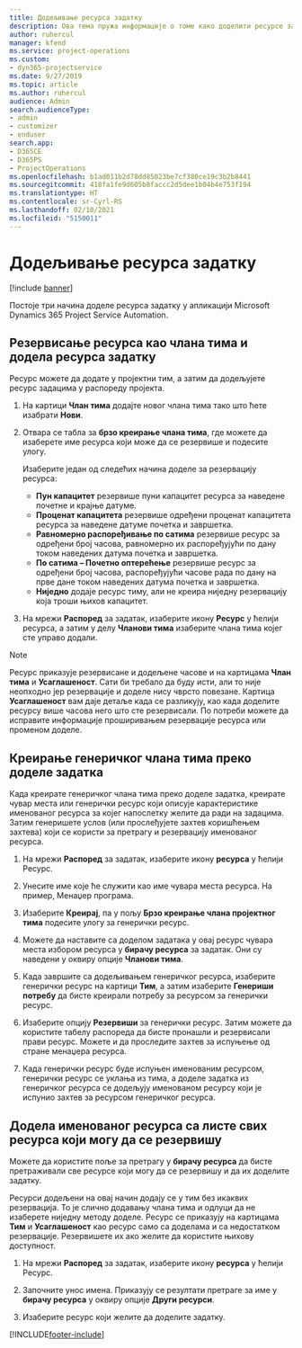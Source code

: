```yaml
---
title: Додељивање ресурса задатку
description: Ова тема пружа информације о томе како доделити ресурсе задацима.
author: ruhercul
manager: kfend
ms.service: project-operations
ms.custom:
- dyn365-projectservice
ms.date: 9/27/2019
ms.topic: article
ms.author: ruhercul
audience: Admin
search.audienceType:
- admin
- customizer
- enduser
search.app:
- D365CE
- D365PS
- ProjectOperations
ms.openlocfilehash: b1ad011b2d78dd85023be7cf380ce19c3b2b8441
ms.sourcegitcommit: 418fa1fe9d605b8faccc2d5dee1b04b4e753f194
ms.translationtype: HT
ms.contentlocale: sr-Cyrl-RS
ms.lasthandoff: 02/10/2021
ms.locfileid: "5150011"
---
```

# <a name="assign-a-resource-to-a-task"></a>Додељивање ресурса задатку

[!include [banner](../includes/psa-now-project-operations.md)]

Постоје три начина доделе ресурса задатку у апликацији Microsoft Dynamics 365 Project Service Automation.

## <a name="book-a-resource-as-a-team-member-and-then-assign-the-resource-to-a-task"></a>Резервисање ресурса као члана тима и додела ресурса задатку

Ресурс можете да додате у пројектни тим, а затим да додељујете ресурс задацима у распореду пројекта.

1. На картици **Члан тима** додајте новог члана тима тако што ћете изабрати **Нови**. 

2. Отвара се табла за **брзо креирање члана тима**, где можете да изаберете име ресурса који може да се резервише и подесите улогу. 

    Изаберите један од следећих начина доделе за резервацију ресурса:

    - **Пун капацитет** резервише пуни капацитет ресурса за наведене почетне и крајње датуме.
    - **Проценат капацитета** резервише одређени проценат капацитета ресурса за наведене датуме почетка и завршетка.
    - **Равномерно распоређивање по сатима** резервише ресурс за одређени број часова, равномерно их распоређујући по дану током наведених датума почетка и завршетка.
    - **По сатима – Почетно оптерећење** резервише ресурс за одређени број часова, распоређујући часове рада по дану на прве дане током наведених датума почетка и завршетка.
    - **Ниједно** додаје ресурс тиму, али не креира ниједну резервацију која троши њихов капацитет.

3. На мрежи **Распоред** за задатак, изаберите икону **Ресурс** у ћелији ресурса, а затим у делу **Чланови тима** изаберите члана тима којег сте управо додали. 

> [!NOTE]
> Ресурс приказује резервисане и додељене часове и на картицама **Члан тима** и **Усаглашеност**. Сати би требало да буду исти, али то није неопходно јер резервације и доделе нису чврсто повезане. Картица **Усаглашеност** вам даје детаље када се разликују, као када доделите ресурсу више часова него што сте резервисали. По потреби можете да исправите информације проширивањем резервације ресурса или променом доделе.

## <a name="create-a-generic-team-member-through-task-assignment"></a>Креирање генеричког члана тима преко доделе задатка

Када креирате генеричког члана тима преко доделе задатка, креирате чувар места или генерички ресурс који описује карактеристике именованог ресурса за којег напослетку желите да ради на задацима. Затим генеришете услов (или прослеђујете захтев коришћењем захтева) који се користи за претрагу и резервацију именованог ресурса.

1. На мрежи **Распоред** за задатак, изаберите икону **ресурса** у ћелији Ресурс.

2. Унесите име које ће служити као име чувара места ресурса. На пример, Менаџер програма.

3. Изаберите **Креирај**, па у пољу **Брзо креирање члана пројектног тима** подесите улогу за генерички ресурс.

4. Можете да наставите са доделом задатака у овај ресурс чувара места избором ресурса у **бирачу ресурса** за задатак. Они су наведени у оквиру опције **Чланови тима**.

5. Када завршите са додељивањем генеричког ресурса, изаберите генерички ресурс на картици **Тим**, а затим изаберите **Генериши потребу** да бисте креирали потребу за ресурсом за генерички ресурс.

6. Изаберите опцију **Резервиши** за генерички ресурс. Затим можете да користите табелу распореда да бисте пронашли и резервисали прави ресурс. Можете и да проследите захтев за испуњење од стране менаџера ресурса.

7. Када генерички ресурс буде испуњен именованим ресурсом, генерички ресурс се уклања из тима, а доделе задатка из генеричког ресурса се додељују именованом ресурсу који је испунио захтев за ресурсом генеричког ресурса.

## <a name="assign-a-named-resource-from-the-list-of-all-bookable-resources"></a>Додела именованог ресурса са листе свих ресурса који могу да се резервишу

Можете да користите поље за претрагу у **бирачу ресурса** да бисте претраживали све ресурсе који могу да се резервишу и да их доделите задатку.

Ресурси додељени на овај начин додају се у тим без икаквих резервација. То је слично додавању члана тима и одлуци да не изаберете ниједну методу доделе. Ресурс се приказују на картицама **Тим** и **Усаглашеност** као ресурс само са доделама и са недостатком резервације. Резервишете их ако желите да користите њихову доступност.

1. На мрежи **Распоред** за задатак, изаберите икону **ресурса** у ћелији Ресурс.

2. Започните унос имена. Приказују се резултати претраге за име у **бирачу ресурса** у оквиру опције **Други ресурси**.

3. Изаберите ресурс који желите да доделите задатку.



[!INCLUDE[footer-include](../includes/footer-banner.md)]